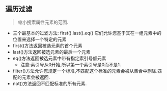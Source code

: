 ## 遍历过滤
> 缩小搜索属性元素的范围.
+ 三个最基本的过滤方法: first().last().eq() 它们允许您基于其在一组元素中的位置来选择一个特定的元素
+ first()方法返回被选元素的首个元素
+ last()方法返回被选元素的最后一个元素
+ eq()方法返回被选元素中带有指定索引号额元素
    - 注意:索引号从0开始,所以第一个索引号是0而不是1.
+ filter()方法允许您规定一个标准,不匹配这个标准的元素会被从集合中删除.匹配的元素会被返回.
+ not()方法返回不匹配标准的所有元素.